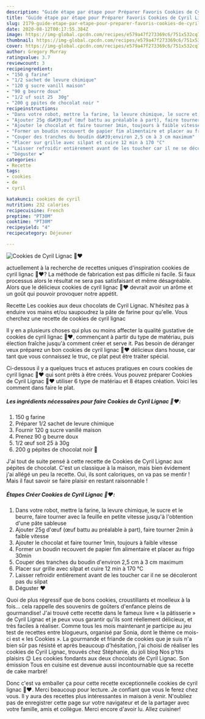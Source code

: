 ```yaml
---
description: "Guide étape par étape pour Préparer Favoris Cookies de Cyril Lignac 🍫❤️"
title: "Guide étape par étape pour Préparer Favoris Cookies de Cyril Lignac 🍫❤️"
slug: 2179-guide-etape-par-etape-pour-preparer-favoris-cookies-de-cyril-lignac
date: 2020-08-12T00:17:55.384Z
image: https://img-global.cpcdn.com/recipes/e579a47f273369c6/751x532cq70/cookies-de-cyril-lignac-🍫❤️-photo-principale-de-la-recette.jpg
thumbnail: https://img-global.cpcdn.com/recipes/e579a47f273369c6/751x532cq70/cookies-de-cyril-lignac-🍫❤️-photo-principale-de-la-recette.jpg
cover: https://img-global.cpcdn.com/recipes/e579a47f273369c6/751x532cq70/cookies-de-cyril-lignac-🍫❤️-photo-principale-de-la-recette.jpg
author: Gregory Murray
ratingvalue: 3.7
reviewcount: 3
recipeingredient:
- "150 g farine"
- "1/2 sachet de levure chimique"
- "120 g sucre vanill maison"
- "90 g beurre doux"
- "1/2 uf soit 25  30g"
- "200 g ppites de chocolat noir "
recipeinstructions:
- "Dans votre robot, mettre la farine, la levure chimique, le sucre et le beurre, faire tourner avec la feuille en petite vitesse jusqu&#39;à l&#39;obtention d&#39;une pâte sableuse"
- "Ajouter 25g d&#39;œuf (œuf battu au préalable à part), faire tourner 2min à faible vitesse"
- "Ajouter le chocolat et faire tourner 1min, toujours à faible vitesse"
- "Former un boudin recouvert de papier fim alimentaire et placer au frigo 30min"
- "Couper des tranches du boudin d&#39;environ 2,5 cm à 3 cm maximum"
- "Placer sur grille avec silpat et cuire 12 min à 170 °C"
- "Laisser refroidir entièrement avant de les toucher car il ne se décoleront pas du silpat"
- "Déguster ❤️"
categories:
- Recette
tags:
- cookies
- de
- cyril

katakunci: cookies de cyril 
nutrition: 232 calories
recipecuisine: French
preptime: "PT30M"
cooktime: "PT30M"
recipeyield: "4"
recipecategory: Déjeuner

---
```



![Cookies de Cyril Lignac 🍫❤️](https://img-global.cpcdn.com/recipes/e579a47f273369c6/751x532cq70/cookies-de-cyril-lignac-🍫❤️-photo-principale-de-la-recette.jpg)

actuellement à la recherche de recettes uniques d'inspiration cookies de cyril lignac 🍫❤️? La méthode de fabrication est pas difficile ni facile. Si faux processus alors le résultat ne sera pas satisfaisant et même désagréable. Alors que le délicieux cookies de cyril lignac 🍫❤️ devrait avoir un arôme et un goût qui pouvoir provoquer notre appétit.

Recette Les cookies aux deux chocolats de Cyril Lignac. N&#39;hésitez pas à enduire vos mains et/ou saupoudrez la pâte de farine pour qu&#39;elle. Vous cherchez une recette de cookies de cyril lignac

Il y en a plusieurs choses qui plus ou moins affecter la qualité gustative de cookies de cyril lignac 🍫❤️, commençant à partir du type de matériau, puis élection fraîche jusqu'à comment créer et serve it. Pas besoin de déranger veux préparez un bon cookies de cyril lignac 🍫❤️ délicieux dans house, car tant que vous connaissez le truc, ce plat peut être traiter spécial.


Ci-dessous il y a quelques trucs et astuces pratiques en cours cookies de cyril lignac 🍫❤️ qui sont prêts à être créés. Vous pouvez préparer Cookies de Cyril Lignac 🍫❤️ utiliser 6 type de matériau et 8 étapes création. Voici les comment dans faire le plat.

<!--inarticleads1-->

##### Les ingrédients nécessaires pour faire Cookies de Cyril Lignac 🍫❤️:

1.  150 g farine
1. Préparer 1/2 sachet de levure chimique
1. Fournir 120 g sucre vanillé maison
1. Prenez 90 g beurre doux
1.  1/2 œuf soit 25 à 30g
1.  200 g pépites de chocolat noir 🍫


J&#39;ai tout de suite pensé à cette recette de Cookies de Cyril Lignac aux pépites de chocolat. C&#39;est un classique à la maison, mais bien évidement j&#39;ai allégé un peu la recette. Oui, ils sont caloriques, on va pas se mentir ! Mais il faut savoir se faire plaisir en restant raisonnable ! 

<!--inarticleads2-->

##### Étapes Créer Cookies de Cyril Lignac 🍫❤️:

1. Dans votre robot, mettre la farine, la levure chimique, le sucre et le beurre, faire tourner avec la feuille en petite vitesse jusqu&#39;à l&#39;obtention d&#39;une pâte sableuse
1. Ajouter 25g d&#39;œuf (œuf battu au préalable à part), faire tourner 2min à faible vitesse
1. Ajouter le chocolat et faire tourner 1min, toujours à faible vitesse
1. Former un boudin recouvert de papier fim alimentaire et placer au frigo 30min
1. Couper des tranches du boudin d&#39;environ 2,5 cm à 3 cm maximum
1. Placer sur grille avec silpat et cuire 12 min à 170 °C
1. Laisser refroidir entièrement avant de les toucher car il ne se décoleront pas du silpat
1. Déguster ❤️


Quoi de plus régressif que de bons cookies, croustillants et moelleux à la fois… cela rappelle des souvenirs de goûters d&#39;enfance pleins de gourmandise! J&#39;ai trouvé cette recette dans le fameux livre « la pâtisserie » de Cyril Lignac et je peux vous garantir qu&#39;ils sont réellement délicieux, et très faciles à réaliser. Comme tous les mois maintenant je participe au jeu test de recettes entre blogueurs, organisé par Sonia, dont le thème ce mois-ci est « les Cookies ». La gourmande et friande de cookies que je suis n&#39;a bien sûr pas résisté et après beaucoup d&#39;hésitation, j&#39;ai choisi de réaliser les cookies de Cyril Lignac, trouvés chez Stéphanie, du joli blog Nos p&#39;tits plaisirs 😉 Les cookies fondants aux deux chocolats de Cyril Lignac. Son émission Tous en cuisine est devenue aussi incontournable que sa recette de cake marbré! 


Donc c'est va emballer ça pour cette recette exceptionnelle cookies de cyril lignac 🍫❤️. Merci beaucoup pour lecture. Je confiant que vous le ferez chez vous. Il y aura des recettes plus  intéressantes in maison à venir. N'oubliez pas de enregistrer cette page sur votre navigateur et de la partager avec votre famille, amis et collègue. Merci encore d'avoir lu. Allez cuisiner!
